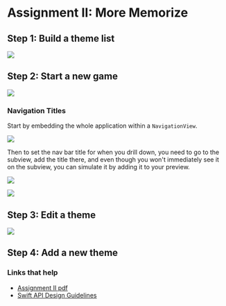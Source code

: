 # Assignment II: More Memorize

## Step 1: Build a theme list

![](images/1.png)

## Step 2: Start a new game

![](images/2.png)

### Navigation Titles

Start by embedding the whole application within a `NavigationView`.

![](images/4.png)

Then to set the nav bar title for when you drill down, you need to go to the subview, add the title there, and even though you won't immediately see it on the subview, you can simulate it by adding it to your preview.

![](images/5.png)

![](images/6.png)

## Step 3: Edit a theme

![](images/3.png)

## Step 4: Add a new theme

### Links that help

- [Assignment II pdf](https://cs193p.sites.stanford.edu/sites/g/files/sbiybj16636/files/media/file/Assignment%202.pdf)
- [Swift API Design Guidelines](https://www.swift.org/documentation/api-design-guidelines/)


